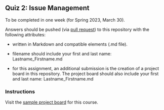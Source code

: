 ## Quiz 2: Issue Management
To be completed in one week (for Spring 2023, March 30). 

Answers should be pushed (via [pull request](---)) to this repository with the following attributes:

* written in Markdown and compatible elements (.md file).

* filename should include your first and last name: Lastname_Firstname.md

* for this assignment, an additional submission is the creation of a project board in this repository. The project board should also include your first and last name: Lastname_Firstname.md 

### Instructions
Visit the [sample project board](https://github.com/orgs/OREL-group/projects/11) for this course. 

